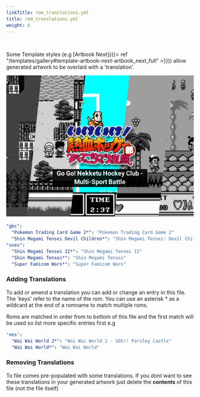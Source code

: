 ```yaml
---
linkTitle: rom_translations.yml
title: rom_translations.yml
weight: 6
---
```


<br>

Some Template styles (e.g [Artbook Next]({{< ref "/templates/gallery#template-artbook-next-artbook_next_full" >}})) allow generated artwork to be overlaid with a 'translation'.

<div>
    <img loading=lazy alt="translated rom example" class="w-96" src="images/translations_example.png"/>
</div>

```yaml {filename="rom_translations.yml"}
"gbc":
  "Pokemon Trading Card Game 2*": "Pokemon Trading Card Game 2"
  "Shin Megami Tensei Devil Children*": "Shin Megami Tensei: Devil Children"
"snes":
  "Shin Megami Tensei II*": "Shin Megami Tensei II"
  "Shin Megami Tensei*": "Shin Megami Tensei"
  "Super Famicom Wars*": "Super Famicom Wars"
```

### Adding Translations

To add or amend a translation you can add or change an entry in this file. The 'keys' refer to the name of the rom. You can use an asterisk * as a wildcard at the end of a romname to match multiple roms.

Roms are matched in order from to bottom of this file and the first match will be used so list more specific entries first e.g

```yaml {filename="rom_translations.yml"}
'nes':
  "Wai Wai World 2*": "Wai Wai World 2 - SOS!! Parsley Castle"
  "Wai Wai World*": "Wai Wai World"
```

### Removing Translations

To file comes pre-populated with some translations. If you _dont_ want to see these
translations in your generated artwork just delete the **contents** of this file (not the file itself)
